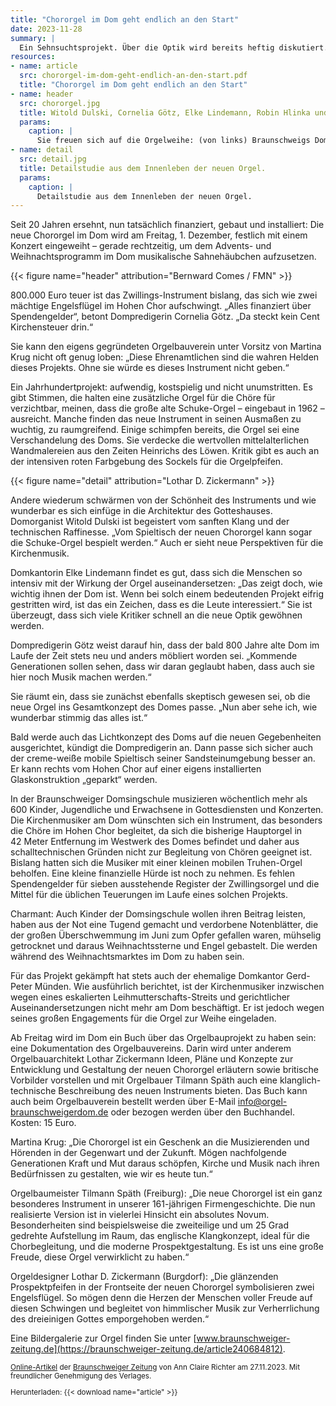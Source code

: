 ```yaml
---
title: "Chororgel im Dom geht endlich an den Start"
date: 2023-11-28
summary: |
  Ein Sehnsuchtsprojekt. Über die Optik wird bereits heftig diskutiert. Was sagen Kritiker, was Befürworter?
resources:
- name: article
  src: chororgel-im-dom-geht-endlich-an-den-start.pdf
  title: "Chororgel im Dom geht endlich an den Start"
- name: header
  src: chororgel.jpg
  title: Witold Dulski, Cornelia Götz, Elke Lindemann, Robin Hlinka und Martina Krug vor der neuen Zwillingsorgel.
  params:
    caption: |
      Sie freuen sich auf die Orgelweihe: (von links) Braunschweigs Domorganist Witold Dulski, Dompredigerin Cornelia Götz, Domkantorin Elke Lindemann, Kantor Robin Hlinka und Martina Krug, Vorsitzende des Orgelbauvereins, vor der neuen Zwillingsorgel.
- name: detail
  src: detail.jpg
  title: Detailstudie aus dem Innenleben der neuen Orgel.
  params:
    caption: |
      Detailstudie aus dem Innenleben der neuen Orgel.
---
```


Seit 20 Jahren ersehnt, nun tatsächlich finanziert, gebaut und
installiert: Die neue Chororgel im Dom wird am Freitag, 1. Dezember, festlich
mit einem Konzert eingeweiht – gerade rechtzeitig, um dem Advents- und
Weihnachtsprogramm im Dom musikalische Sahnehäubchen aufzusetzen.

{{< figure name="header" attribution="Bernward Comes / FMN" >}}

800.000&nbsp;Euro teuer ist das Zwillings-Instrument bislang, das sich wie zwei mächtige Engelsflügel im Hohen Chor aufschwingt. „Alles finanziert über Spendengelder“, betont Dompredigerin Cornelia Götz. „Da steckt kein Cent Kirchensteuer drin.“

Sie kann den eigens gegründeten Orgelbauverein unter Vorsitz von Martina Krug nicht oft genug loben: „Diese Ehrenamtlichen sind die wahren Helden dieses Projekts. Ohne sie würde es dieses Instrument nicht geben.“

Ein Jahrhundertprojekt: aufwendig, kostspielig und nicht unumstritten. Es gibt Stimmen, die halten eine zusätzliche Orgel für die Chöre für verzichtbar, meinen, dass die große alte Schuke-Orgel – eingebaut in&nbsp;1962 – ausreicht. Manche finden das neue Instrument in seinen Ausmaßen zu wuchtig, zu raumgreifend. Einige schimpfen bereits, die Orgel sei eine Verschandelung des Doms. Sie verdecke die wertvollen mittelalterlichen Wandmalereien aus den Zeiten Heinrichs des Löwen. Kritik gibt es auch an der intensiven roten Farbgebung des Sockels für die Orgelpfeifen.

{{< figure name="detail" attribution="Lothar D. Zickermann" >}}

Andere wiederum schwärmen von der Schönheit des Instruments und wie wunderbar es sich einfüge in die Architektur des Gotteshauses. Domorganist Witold Dulski ist begeistert vom sanften Klang und der technischen Raffinesse. „Vom Spieltisch der neuen Chororgel kann sogar die Schuke-Orgel bespielt werden.“ Auch er sieht neue Perspektiven für die Kirchenmusik.

Domkantorin Elke Lindemann findet es gut, dass sich die Menschen so intensiv mit der Wirkung der Orgel auseinandersetzen: „Das zeigt doch, wie wichtig ihnen der Dom ist. Wenn bei solch einem bedeutenden Projekt eifrig gestritten wird, ist das ein Zeichen, dass es die Leute interessiert.“ Sie ist überzeugt, dass sich viele Kritiker schnell an die neue Optik gewöhnen werden.

Dompredigerin Götz weist darauf hin, dass der bald 800 Jahre alte Dom im Laufe der Zeit stets neu und anders möbliert worden sei. „Kommende Generationen sollen sehen, dass wir daran geglaubt haben, dass auch sie hier noch Musik machen werden.“

Sie räumt ein, dass sie zunächst ebenfalls skeptisch gewesen sei, ob die neue Orgel ins Gesamtkonzept des Domes passe. „Nun aber sehe ich, wie wunderbar stimmig das alles ist.“

Bald werde auch das Lichtkonzept des Doms auf die neuen Gegebenheiten ausgerichtet, kündigt die Dompredigerin an. Dann passe sich sicher auch der creme-weiße mobile Spieltisch seiner Sandsteinumgebung besser an. Er kann rechts vom Hohen Chor auf einer eigens installierten Glaskonstruktion „geparkt“ werden.

In der Braunschweiger Domsingschule musizieren wöchentlich mehr als 600&nbsp;Kinder, Jugendliche und Erwachsene in Gottesdiensten und Konzerten. Die Kirchenmusiker am Dom wünschten sich ein Instrument, das besonders die Chöre im Hohen Chor begleitet, da sich die bisherige Hauptorgel in 42&nbsp;Meter Entfernung im Westwerk des Domes befindet und daher aus schalltechnischen Gründen nicht zur Begleitung von Chören geeignet ist. Bislang hatten sich die Musiker mit einer kleinen mobilen Truhen-Orgel beholfen. Eine kleine finanzielle Hürde ist noch zu nehmen. Es fehlen Spendengelder für sieben ausstehende Register der Zwillingsorgel und die Mittel für die üblichen Teuerungen im Laufe eines solchen Projekts.

Charmant: Auch Kinder der Domsingschule wollen ihren Beitrag leisten, haben aus der Not eine Tugend gemacht und verdorbene Notenblätter, die der großen Überschwemmung im Juni zum Opfer gefallen waren, mühselig getrocknet und daraus Weihnachtssterne und Engel gebastelt. Die werden während des Weihnachtsmarktes im Dom zu haben sein.

Für das Projekt gekämpft hat stets auch der ehemalige Domkantor Gerd-Peter Münden. Wie ausführlich berichtet, ist der Kirchenmusiker inzwischen wegen eines eskalierten Leihmutterschafts-Streits und gerichtlicher Auseinandersetzungen nicht mehr am Dom beschäftigt. Er ist jedoch wegen seines großen Engagements für die Orgel zur Weihe eingeladen.

Ab Freitag wird im Dom ein Buch über das Orgelbauprojekt zu haben sein: eine Dokumentation des Orgelbauvereins. Darin wird unter anderem Orgelbauarchitekt Lothar Zickermann Ideen, Pläne und Konzepte zur Entwicklung und Gestaltung der neuen Chororgel erläutern sowie britische Vorbilder vorstellen und mit Orgelbauer Tilmann Späth auch eine klanglich-technische Beschreibung des neuen Instruments bieten. Das Buch kann auch beim Orgelbauverein bestellt werden über E-Mail [info@orgel-braunschweigerdom.de](mailto:info@orgel-braunschweigerdom.de) oder bezogen werden über den Buchhandel. Kosten: 15&nbsp;Euro.

Martina Krug: „Die Chororgel ist ein Geschenk an die Musizierenden und Hörenden in der Gegenwart und der Zukunft. Mögen nachfolgende Generationen Kraft und Mut daraus schöpfen, Kirche und Musik nach ihren Bedürfnissen zu gestalten, wie wir es heute tun.“

Orgelbaumeister Tilmann Späth (Freiburg): „Die neue Chororgel ist ein ganz besonderes Instrument in unserer 161-jährigen Firmengeschichte. Die nun realisierte Version ist in vielerlei Hinsicht ein absolutes Novum. Besonderheiten sind beispielsweise die zweiteilige und um 25&nbsp;Grad gedrehte Aufstellung im Raum, das englische Klangkonzept, ideal für die Chorbegleitung, und die moderne Prospektgestaltung. Es ist uns eine große Freude, diese Orgel verwirklicht zu haben.“

Orgeldesigner Lothar D. Zickermann (Burgdorf): „Die glänzenden Prospektpfeifen in der Frontseite der neuen Chororgel symbolisieren zwei Engelsflügel. So mögen denn die Herzen der Menschen voller Freude auf diesen Schwingen und begleitet von himmlischer Musik zur Verherrlichung des dreieinigen Gottes emporgehoben werden.“

Eine Bildergalerie zur Orgel finden Sie unter [www.braunschweiger-zeitung.de](https://braunschweiger-zeitung.de/article240684812).

<small>

[Online-Artikel](https://braunschweiger-zeitung.de/article240684812) der [Braunschweiger Zeitung](https://braunschweiger-zeitung.de) von Ann Claire Richter am 27.11.2023.
Mit freundlicher Genehmigung des Verlages.

Herunterladen: {{< download name="article" >}}

</small>
